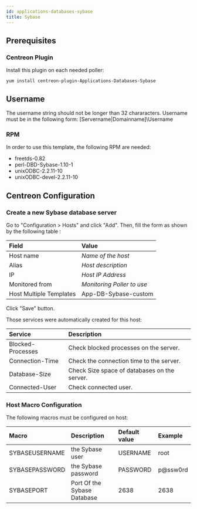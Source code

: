 ```yaml
---
id: applications-databases-sybase
title: Sybase
---
```


## Prerequisites

### Centreon Plugin

Install this plugin on each needed poller:

``` shell
yum install centreon-plugin-Applications-Databases-Sybase
```

## Username

The username string should not be longer than 32 chararacters. Username must be
in the following form: \[Servername|Domainname\]\\Username

### RPM

In order to use this template, the following RPM are needed:

  - freetds-0.82
  - perl-DBD-Sybase-1.10-1
  - unixODBC-2.2.11-10
  - unixODBC-devel-2.2.11-10

## Centreon Configuration

### Create a new Sybase database server

Go to "Configuration \> Hosts" and click "Add". Then, fill the form as shown by
the following table :

| Field                   | Value                      |
| :---------------------- | :------------------------- |
| Host name               | *Name of the host*         |
| Alias                   | *Host description*         |
| IP                      | *Host IP Address*          |
| Monitored from          | *Monitoring Poller to use* |
| Host Multiple Templates | App-DB-Sybase-custom       |

Click "Save" button.

Those services were automatically created for this host:

| Service           | Description                                  |
| :---------------- | :------------------------------------------- |
| Blocked-Processes | Check blocked processes on the server.       |
| Connection-Time   | Check the connection time to the server.     |
| Database-Size     | Check Size space of databases on the server. |
| Connected-User    | Check connected user.                        |

### Host Macro Configuration

The following macros must be configured on host:

| Macro          | Description                 | Default value | Example  |
| :------------- | :-------------------------- | :------------ | :------- |
| SYBASEUSERNAME | the Sybase user             | USERNAME      | root     |
| SYBASEPASSWORD | the Sybase password         | PASSWORD      | p@ssw0rd |
| SYBASEPORT     | Port Of the Sybase Database | 2638          | 2638     |

